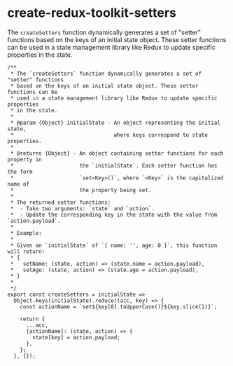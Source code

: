 # create-redux-toolkit-setters
 The `createSetters` function dynamically generates a set of "setter" functions based on the keys of an initial state object. These setter functions can be used in a state management library like Redux to update specific properties in the state.

```
/**
 * The `createSetters` function dynamically generates a set of "setter" functions
 * based on the keys of an initial state object. These setter functions can be
 * used in a state management library like Redux to update specific properties
 * in the state.
 *
 * @param {Object} initialState - An object representing the initial state,
 *                                where keys correspond to state properties.
 *
 * @returns {Object} - An object containing setter functions for each property in
 *                     the `initialState`. Each setter function has the form
 *                     `set<Key>()`, where `<Key>` is the capitalized name of
 *                     the property being set.
 *
 * The returned setter functions:
 *  - Take two arguments: `state` and `action`.
 *  - Update the corresponding key in the state with the value from `action.payload`.
 *
 * Example:
 *
 * Given an `initialState` of `{ name: '', age: 0 }`, this function will return:
 * {
 *   setName: (state, action) => (state.name = action.payload),
 *   setAge: (state, action) => (state.age = action.payload),
 * }
 *
 */
export const createSetters = initialState =>
  Object.keys(initialState).reduce((acc, key) => {
    const actionName = `set${key[0].toUpperCase()}${key.slice(1)}`;

    return {
      ...acc,
      [actionName]: (state, action) => {
        state[key] = action.payload;
      },
    };
  }, {});
```
